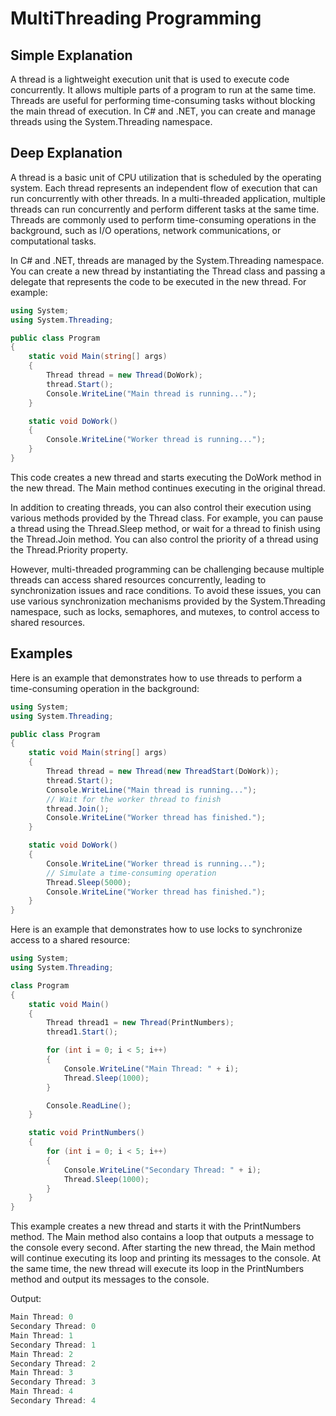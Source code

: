 # MultiThreading Programming

## Simple Explanation

A thread is a lightweight execution unit that is used to execute code concurrently. It allows multiple parts of a program to run at the same time. Threads are useful for performing time-consuming tasks without blocking the main thread of execution. In C# and .NET, you can create and manage threads using the System.Threading namespace.

## Deep Explanation

A thread is a basic unit of CPU utilization that is scheduled by the operating system. Each thread represents an independent flow of execution that can run concurrently with other threads. In a multi-threaded application, multiple threads can run concurrently and perform different tasks at the same time. Threads are commonly used to perform time-consuming operations in the background, such as I/O operations, network communications, or computational tasks.

In C# and .NET, threads are managed by the System.Threading namespace. You can create a new thread by instantiating the Thread class and passing a delegate that represents the code to be executed in the new thread. For example:

```C#
using System;
using System.Threading;

public class Program
{
    static void Main(string[] args)
    {
        Thread thread = new Thread(DoWork);
        thread.Start();
        Console.WriteLine("Main thread is running...");
    }

    static void DoWork()
    {
        Console.WriteLine("Worker thread is running...");
    }
}
```

This code creates a new thread and starts executing the DoWork method in the new thread. The Main method continues executing in the original thread.

In addition to creating threads, you can also control their execution using various methods provided by the Thread class. For example, you can pause a thread using the Thread.Sleep method, or wait for a thread to finish using the Thread.Join method. You can also control the priority of a thread using the Thread.Priority property.

However, multi-threaded programming can be challenging because multiple threads can access shared resources concurrently, leading to synchronization issues and race conditions. To avoid these issues, you can use various synchronization mechanisms provided by the System.Threading namespace, such as locks, semaphores, and mutexes, to control access to shared resources.

## Examples

Here is an example that demonstrates how to use threads to perform a time-consuming operation in the background:

```C#
using System;
using System.Threading;

public class Program
{
    static void Main(string[] args)
    {
        Thread thread = new Thread(new ThreadStart(DoWork));
        thread.Start();
        Console.WriteLine("Main thread is running...");
        // Wait for the worker thread to finish
        thread.Join();
        Console.WriteLine("Worker thread has finished.");
    }

    static void DoWork()
    {
        Console.WriteLine("Worker thread is running...");
        // Simulate a time-consuming operation
        Thread.Sleep(5000);
        Console.WriteLine("Worker thread has finished.");
    }
}
```

Here is an example that demonstrates how to use locks to synchronize access to a shared resource:

```C#
using System;
using System.Threading;

class Program
{
    static void Main()
    {
        Thread thread1 = new Thread(PrintNumbers);
        thread1.Start();

        for (int i = 0; i < 5; i++)
        {
            Console.WriteLine("Main Thread: " + i);
            Thread.Sleep(1000);
        }

        Console.ReadLine();
    }

    static void PrintNumbers()
    {
        for (int i = 0; i < 5; i++)
        {
            Console.WriteLine("Secondary Thread: " + i);
            Thread.Sleep(1000);
        }
    }
}
```

This example creates a new thread and starts it with the PrintNumbers method. The Main method also contains a loop that outputs a message to the console every second. After starting the new thread, the Main method will continue executing its loop and printing its messages to the console. At the same time, the new thread will execute its loop in the PrintNumbers method and output its messages to the console.

Output:

```C#
Main Thread: 0
Secondary Thread: 0
Main Thread: 1
Secondary Thread: 1
Main Thread: 2
Secondary Thread: 2
Main Thread: 3
Secondary Thread: 3
Main Thread: 4
Secondary Thread: 4
```